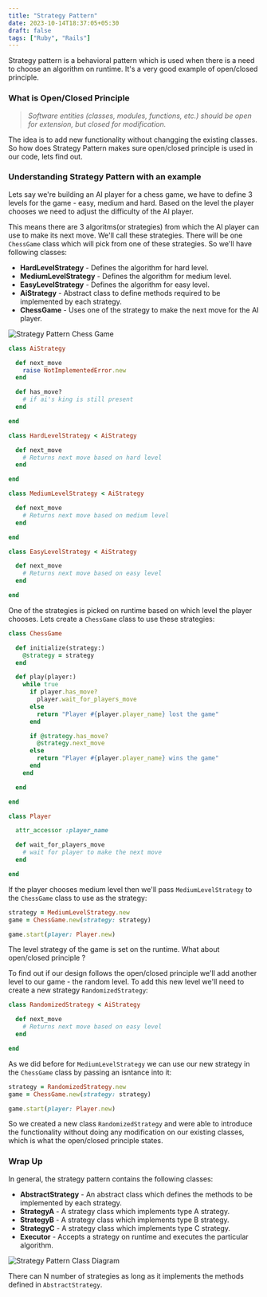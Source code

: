 ```yaml
---
title: "Strategy Pattern"
date: 2023-10-14T18:37:05+05:30
draft: false
tags: ["Ruby", "Rails"]
---
```


Strategy pattern is a behavioral pattern which is used when there is a need to choose an algorithm on runtime. It's a very good example of open/closed principle.

### What is Open/Closed Principle

> *Software entities (classes, modules, functions, etc.) should be open for extension, but closed for modification.*

The idea is to add new functionality without changging the existing classes. So how does Strategy Pattern makes sure open/closed principle is used in our code, lets find out.

### Understanding Strategy Pattern with an example

Lets say we're building an AI player for a chess game, we have to define 3 levels for the game - easy, medium and hard. Based on the level the player chooses we need to adjust the difficulty of the AI player.

This means there are 3 algoritms(or strategies) from which the AI player can use to make its next move. We'll call these strategies. There will be one `ChessGame` class which will pick from one of these strategies. So we'll have following classes:

- **HardLevelStrategy** - Defines the algorithm for hard level.
- **MediumLevelStrategy** - Defines the algorithm for medium level.
- **EasyLevelStrategy** - Defines the algorithm for easy level.
- **AiStrategy** - Abstract class to define methods required to be implemented by each strategy.
- **ChessGame** - Uses one of the strategy to make the next move for the AI player.

![Strategy Pattern Chess Game](/design-patterns/strategy-pattern/strategy-pattern-chess-game.png)

```ruby
class AiStrategy

  def next_move
    raise NotImplementedError.new
  end

  def has_move?
    # if ai's king is still present
  end

end

class HardLevelStrategy < AiStrategy

  def next_move
    # Returns next move based on hard level
  end

end

class MediumLevelStrategy < AiStrategy

  def next_move
    # Returns next move based on medium level
  end

end

class EasyLevelStrategy < AiStrategy

  def next_move
    # Returns next move based on easy level
  end

end
```

One of the strategies is picked on runtime based on which level the player chooses. Lets create a `ChessGame` class to use these strategies:

```ruby
class ChessGame

  def initialize(strategy:)
    @strategy = strategy
  end

  def play(player:)
    while true
      if player.has_move?
        player.wait_for_players_move
      else
        return "Player #{player.player_name} lost the game"
      end

      if @strategy.has_move?
        @strategy.next_move
      else
        return "Player #{player.player_name} wins the game"
      end
    end

  end

end

class Player

  attr_accessor :player_name

  def wait_for_players_move
    # wait for player to make the next move
  end

end
```

If the player chooses medium level then we'll pass `MediumLevelStrategy` to the `ChessGame` class to use as the strategy:

```ruby
strategy = MediumLevelStrategy.new
game = ChessGame.new(strategy: strategy)

game.start(player: Player.new)
```

The level strategy of the game is set on the runtime. What about open/closed principle ?

To find out if our design follows the open/closed principle we'll add another level to our game - the random level. To add this new level we'll need to create a new strategy `RandomizedStrategy`:

```ruby
class RandomizedStrategy < AiStrategy

  def next_move
    # Returns next move based on easy level
  end

end
```

As we did before for `MediumLevelStrategy` we can use our new strategy in the `ChessGame` class by passing an isntance into it:

```ruby
strategy = RandomizedStrategy.new
game = ChessGame.new(strategy: strategy)

game.start(player: Player.new)
```

So we created a new class `RandomizedStrategy` and were able to introduce the functionality without doing any modification on our existing classes, which is what the open/closed principle states.

### Wrap Up

In general, the strategy pattern contains the following classes:

- **AbstractStrategy** - An abstract class which defines the methods to be implemented by each strategy.
- **StrategyA** - A strategy class which implements type A strategy.
- **StrategyB** - A strategy class which implements type B strategy.
- **StrategyC** - A strategy class which implements type C strategy.
- **Executor** - Accepts a strategy on runtime and executes the particular algorithm.

![Strategy Pattern Class Diagram](/design-patterns/strategy-pattern/strategy-pattern-class-diagram.png)

There can N number of strategies as long as it implements the methods defined in `AbstractStrategy`.
